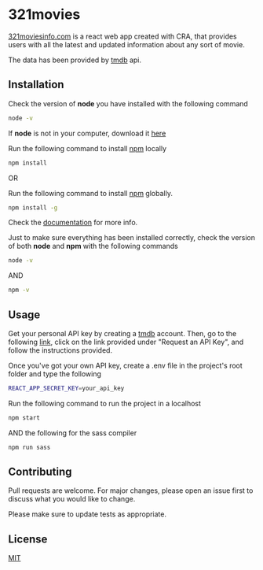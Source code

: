 # 321movies

[321moviesinfo.com](https://321moviesinfo.com) is a react web app created with CRA, that provides users with all the latest and updated information about any sort of movie.

The data has been provided by [tmdb](https://www.themoviedb.org/documentation/api) api.

## Installation
Check the version of __node__ you have installed with the following command
```bash
node -v
```
If __node__ is not in your computer, download it [here](https://nodejs.dev/download)

Run the following command to install [npm](https://www.npmjs.com/package/install) locally
```bash
npm install
```
OR

Run the following command to install [npm](https://www.npmjs.com/package/install) globally.
```bash
npm install -g
```

Check the [documentation](https://docs.npmjs.com/) for more info.

Just to make sure everything has been installed correctly, check the version of both __node__ and __npm__ with the following commands
```bash
node -v
```

AND

```bash
npm -v
```

## Usage

Get your personal API key by creating a [tmdb](https://www.themoviedb.org/signup) account. Then, go to the following [link](https://www.themoviedb.org/settings/api), click on the link provided under "Request an API Key", and follow the instructions provided.

Once you've got your own API key, create a .env file in the project's root folder and type the following
```bash
REACT_APP_SECRET_KEY=your_api_key
```
Run the following command to run the project in a localhost
```bash
npm start
```
AND the following for the sass compiler

```bash
npm run sass
```

## Contributing
Pull requests are welcome. For major changes, please open an issue first to discuss what you would like to change.

Please make sure to update tests as appropriate.

## License
[MIT](https://choosealicense.com/licenses/mit/)